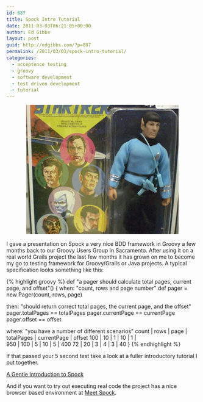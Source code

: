 ```yaml
---
id: 887
title: Spock Intro Tutorial
date: 2011-03-03T06:21:05+00:00
author: Ed Gibbs
layout: post
guid: http://edgibbs.com/?p=887
permalink: /2011/03/03/spock-intro-tutorial/
categories:
  - acceptence testing
  - groovy
  - software development
  - test driven development
  - tutorial
---
```

<div align="center">
  <img src="/images/spock.jpg" />
</div>

I gave a presentation on Spock a very nice BDD framework in Groovy a few months back to our Groovy Users Group in Sacramento. After using it on a real world Grails project the last few months it has grown on me to become my go to testing framework for Groovy/Grails or Java projects. A typical specification looks something like this:

{% highlight groovy %}
 def "a pager should calculate total pages, current page, and offset"() {
  when: "count, rows and page number"
  def pager = new Pager(count, rows, page)

  then: "should return correct total pages, the current page, and the offset"
  pager.totalPages == totalPages
  pager.currentPage == currentPage
  pager.offset == offset

  where: "you have a number of different scenarios"
  count | rows | page | totalPages | currentPage | offset
  100   | 10   |   1  |    10      |     1       |   
  950   | 100  |   5  |    10      |     5       |   400
  72    | 20   |   3  |    4       |     3       |   40
}
{% endhighlight %}

If that passed your 5 second test take a look at a fuller introductory tutorial I put together.

[A Gentle Introduction to Spock](http://edgibbs.com/spock-intro-a-bdd-testing-framework-in-groovy/)

And if you want to try out executing real code the project has a nice browser based environment at [Meet Spock](http://meetspock.appspot.com/).
